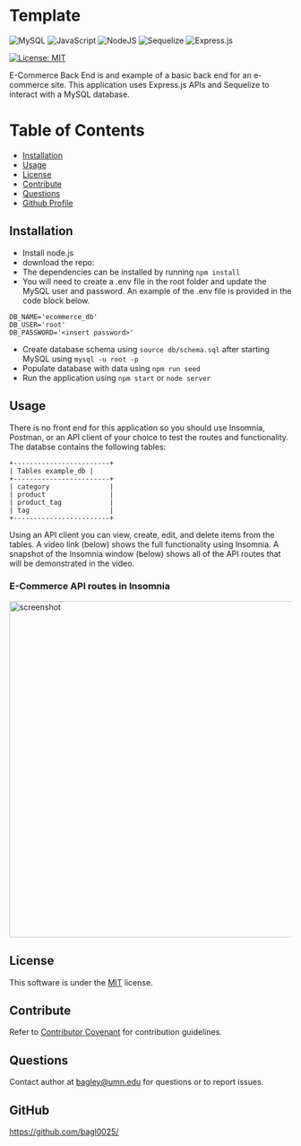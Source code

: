 # Template
![MySQL](https://img.shields.io/badge/mysql-%2300f.svg?style=for-the-badge&logo=mysql&logoColor=white)
![JavaScript](https://img.shields.io/badge/javascript-%23323330.svg?style=for-the-badge&logo=javascript&logoColor=%23F7DF1E)
![NodeJS](https://img.shields.io/badge/node.js-6DA55F?style=for-the-badge&logo=node.js&logoColor=white)
![Sequelize](https://img.shields.io/badge/Sequelize-52B0E7?style=for-the-badge&logo=Sequelize&logoColor=white)
![Express.js](https://img.shields.io/badge/express.js-%23404d59.svg?style=for-the-badge&logo=express&logoColor=%2361DAFB)

[![License: MIT](https://img.shields.io/badge/License-MIT-yellow.svg)](https://opensource.org/licenses/MIT)

E-Commerce Back End is and example of a basic back end for an e-commerce site. This application uses Express.js APIs and Sequelize to interact with a MySQL database.

# Table of Contents

- [Installation](#installation)
- [Usage](#usage)
- [License](#license)
- [Contribute](#contribute)
- [Questions](#questions)
- [Github Profile](#github)

## Installation

- Install node.js
- download the repo:
- The dependencies can be installed by running `npm install`
- You will need to create a .env file in the root folder and update the MySQL user and password. An example of the .env file is provided in the code block below.
```
DB_NAME='ecommerce_db'
DB_USER='root'
DB_PASSWORD='<insert password>'
```
- Create database schema using `source db/schema.sql` after starting MySQL using `mysql -u root -p`
- Populate database with data using `npm run seed`
- Run the application using `npm start` or `node server`

## Usage

There is no front end for this application so you should use Insomnia, Postman, or an API client of your choice to test the routes and functionality. The databse contains the following tables:
```    
+------------------------+   
| Tables example_db |   
+------------------------+   
| category               |   
| product                |   
| product_tag            |   
| tag                    |   
+------------------------+   
```
Using an API client you can view, create, edit, and delete items from the tables. A video link (below) shows the full functionality using Insomnia. A snapshot of the Insomnia window (below) shows all of the API routes that will be demonstrated in the video.

### E-Commerce API routes in Insomnia

<img src="./assets/.png" alt="screenshot" width="600"/>

## License

This software is under the [MIT](./LICENSE) license.

## Contribute

Refer to [Contributor Covenant](https://www.contributor-covenant.org/) for contribution guidelines.

## Questions

Contact author at bagley@umn.edu for questions or to report issues.

## GitHub

https://github.com/bagl0025/

```

```
